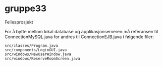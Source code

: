 # gruppe33
Fellesprosjekt

For å bytte mellom lokal database og applikasjonserveren må referansen til ConnectionMySQL.java for andres til ConnectionEJB.java i følgende filer:

	src/classes/Program.java
	src/components/LoginGUI.java
	src/windows/NewUserWindow.java
	src/windows/ReserveRoomScreen.java
